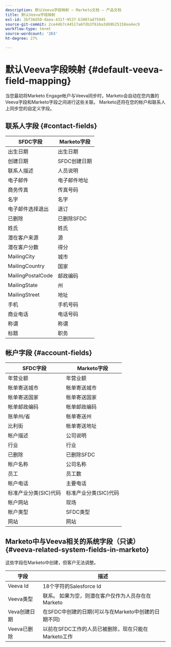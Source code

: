 ```yaml
---
description: 默认Veeva字段映射 — Marketo文档 — 产品文档
title: 默认Veeva字段映射
exl-id: 3bf36d50-daea-431f-9537-b3007ad75945
source-git-commit: 2ce44b7c44517a6fdb3f616a3d69b25158ea4ec9
workflow-type: tm+mt
source-wordcount: '263'
ht-degree: 27%

---
```


# 默认Veeva字段映射 {#default-veeva-field-mapping}

当您最初将Marketo Engage帐户与Veeva同步时，Marketo会自动在您内置的Veeva字段和Marketo字段之间进行这些关联。 Marketo还将在您的帐户和联系人上同步您的自定义字段。

## 联系人字段 {#contact-fields}

<table>
  <colgroup>
    <col/>
    <col/>
  </colgroup>
  <thead>
    <tr>
      <th>SFDC字段</th>
      <th>Marketo字段</th>
    </tr>
  </thead>
  <tbody>
    <tr>
      <td>出生日期</td>
      <td>出生日期</td>
    </tr>
    <tr>
      <td>创建日期</td>
      <td>SFDC创建日期</td>
    </tr>
    <tr>
      <td>联系人描述</td>
      <td>人员说明</td>
    </tr>
    <tr>
      <td>电子邮件</td>
      <td>电子邮件地址</td>
    </tr>
    <tr>
      <td>商务传真</td>
      <td>传真号码</td>
    </tr>
    <tr>
      <td>名字</td>
      <td>名字</td>
    </tr>
    <tr>
      <td>电子邮件选择退出</td>
      <td>退订</td>
    </tr>
    <tr>
      <td>已删除</td>
      <td>已删除SFDC</td>
    </tr>
    <tr>
      <td>姓氏</td>
      <td>姓氏</td>
    </tr>
    <tr>
      <td>潜在客户来源</td>
      <td>源</td>
    </tr>
    <tr>
      <td>潜在客户分数</td>
      <td>得分</td>
    </tr>
    <tr>
      <td>MailingCity</td>
      <td>城市</td>
    </tr>
    <tr>
      <td>MailingCountry</td>
      <td>国家</td>
    </tr>
    <tr>
      <td>MailingPostalCode</td>
      <td>邮政编码</td>
    </tr>
    <tr>
      <td>MailingState</td>
      <td>州</td>
    </tr>
    <tr>
      <td>MailingStreet</td>
      <td>地址</td>
    </tr>
    <tr>
      <td>手机</td>
      <td>手机号码</td>
    </tr>
    <tr>
      <td>商业电话</td>
      <td>电话号码</td>
    </tr>
    <tr>
      <td>称谓</td>
      <td>称谓</td>
    </tr>
    <tr>
      <td>标题</td>
      <td>职务</td>
    </tr>
  </tbody>
</table>

## 帐户字段 {#account-fields}

<table>
  <colgroup>
    <col/>
    <col/>
  </colgroup>
  <thead>
    <tr>
      <th>SFDC字段</th>
      <th>Marketo字段</th>
    </tr>
  </thead>
  <tbody>
    <tr>
      <td>年营业额</td>
      <td>年营业额</td>
    </tr>
    <tr>
      <td>帐单寄送城市</td>
      <td>帐单寄送城市</td>
    </tr>
    <tr>
      <td>帐单寄送国家</td>
      <td>帐单寄送国家</td>
    </tr>
    <tr>
      <td>帐单邮政编码</td>
      <td>帐单邮政编码</td>
    </tr>
    <tr>
      <td>账单州/省</td>
      <td>帐单寄送州</td>
    </tr>
    <tr>
      <td>比利街</td>
      <td>帐单寄送地址</td>
    </tr>
    <tr>
      <td>帐户描述</td>
      <td>公司说明</td>
    </tr>
    <tr>
      <td>行业</td>
      <td>行业</td>
    </tr>
    <tr>
      <td>已删除</td>
      <td>已删除SFDC</td>
    </tr>
    <tr>
      <td>帐户名称</td>
      <td>公司名称</td>
    </tr>
    <tr>
      <td>员工</td>
      <td>员工数</td>
    </tr>
    <tr>
      <td>帐户电话</td>
      <td>主要电话</td>
    </tr>
    <tr>
      <td>标准产业分类(SIC)代码</td>
      <td>标准产业分类(SIC)代码</td>
    </tr>
    <tr>
      <td>帐户网站</td>
      <td>现场</td>
    </tr>
    <tr>
      <td>帐户类型</td>
      <td>SFDC类型</td>
    </tr>
    <tr>
      <td>网站</td>
      <td>网站</td>
    </tr>
  </tbody>
</table>

## Marketo中与Veeva相关的系统字段（只读） {#veeva-related-system-fields-in-marketo}

这些字段在Marketo中创建，但客户无法调整。

<table>
  <colgroup>
    <col/>
    <col/>
  </colgroup>
  <thead>
    <tr>
      <th>字段</th>
      <th>描述</th>
    </tr>
  </thead>
  <tbody>
    <tr>
      <td>Veeva Id</td>
      <td>18个字符的Salesforce Id</td>
    </tr>
    <tr>
      <td>Veeva类型</td>
      <td>联系。 如果为空，则潜在客户仅作为人员存在在Marketo</td>
    </tr>
    <tr>
      <td>Veva创建日期</td>
      <td>在SFDC中创建的日期(可以与在Marketo中创建的日期不同)</td>
    </tr>
    <tr>
      <td>Veeva已删除</td>
      <td>以前在SFDC工作的人员已被删除，现在只能在Marketo工作</td>
    </tr>
  </tbody>
</table>
